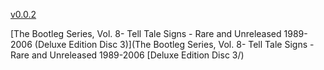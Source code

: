[v0.0.2](https://github.com/littleflute/Bob-Dylan/edit/master/README.md)

[The Bootleg Series, Vol. 8- Tell Tale Signs - Rare and Unreleased 1989-2006 (Deluxe Edition Disc 3)](The Bootleg Series, Vol. 8- Tell Tale Signs - Rare and Unreleased 1989-2006 [Deluxe Edition Disc 3/)
